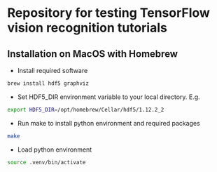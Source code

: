 # Repository for testing TensorFlow vision recognition tutorials

## Installation on MacOS with Homebrew

 - Install required software
```BASH
brew install hdf5 graphviz
```
 - Set HDF5_DIR environment variable to your local directory. E.g.
```BASH
export HDF5_DIR=/opt/homebrew/Cellar/hdf5/1.12.2_2
```

 - Run make to install python environment and required packages
```BASH
make
```

 - Load python environment
```BASH
source .venv/bin/activate
```
